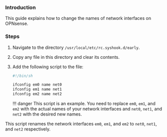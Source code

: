 ### Introduction

This guide explains how to change the names of network interfaces on OPNsense.

### Steps

1. Navigate to the directory `/usr/local/etc/rc.syshook.d/early`.

2. Copy any file in this directory and clear its contents.

3. Add the following script to the file:

    ```sh
    #!/bin/sh

    ifconfig em0 name net0
    ifconfig em1 name net1
    ifconfig em2 name net2
    ```
    !!! danger
        This script is an example. You need to replace `em0`, `em1`, and `em2` with the actual names of your network interfaces and `net0`, `net1`, and `net2` with the desired new names.

This script renames the network interfaces `em0`, `em1`, and `em2` to `net0`, `net1`, and `net2` respectively.